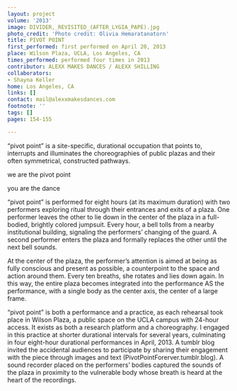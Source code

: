 ```yaml
---
layout: project
volume: '2013'
image: DIVIDER,_REVISITED_(AFTER_LYGIA_PAPE).jpg
photo_credit: 'Photo credit: Olivia Hemaratanatorn'
title: PIVOT POINT
first_performed: first performed on April 20, 2013
place: Wilson Plaza, UCLA, Los Angeles, CA
times_performed: performed four times in 2013
contributor: ALEXX MAKES DANCES / ALEXX SHILLING
collaborators:
- Shayna Keller
home: Los Angeles, CA
links: []
contact: mail@alexxmakesdances.com
footnote: ''
tags: []
pages: 154-155

---
```


“pivot point” is a site-specific, durational occupation that points to, interrupts and illuminates the choreographies of public plazas and their often symmetrical, constructed pathways.

we are the pivot point

you are the dance

“pivot point” is performed for eight hours (at its maximum duration) with two performers exploring ritual through their entrances and exits of a plaza. One performer leaves the other to lie down in the center of the plaza in a full-bodied, brightly colored jumpsuit. Every hour, a bell tolls from a nearby institutional building, signaling the performers’ changing of the guard. A second performer enters the plaza and formally replaces the other until the next bell sounds.

At the center of the plaza, the performer’s attention is aimed at being as fully conscious and present as possible, a counterpoint to the space and action around them. Every ten breaths, she rotates and lies down again. In this way, the entire plaza becomes integrated into the performance AS the performance, with a single body as the center axis, the center of a large frame.

“pivot point” is both a performance and a practice, as each rehearsal took place in Wilson Plaza, a public space on the UCLA campus with 24-hour access. It exists as both a research platform and a choreography. I engaged in this practice at shorter durational intervals for several years, culminating in four eight-hour durational performances in April, 2013. A tumblr blog invited the accidental audiences to participate by sharing their engagement with the piece through images and text (PivotPointForerver.tumblr.blog). A sound recorder placed on the performers’ bodies captured the sounds of the plaza in proximity to the vulnerable body whose breath is heard at the heart of the recordings.
